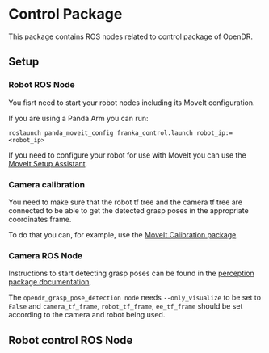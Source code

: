 # Control Package

This package contains ROS nodes related to control package of OpenDR.

## Setup

### Robot ROS Node
You fisrt need to start your robot nodes including its MoveIt configuration. 

If you are using a Panda Arm you can run:
```shell
roslaunch panda_moveit_config franka_control.launch robot_ip:=<robot_ip>
```

If you need to configure your robot for use with MoveIt you can use the [MoveIt Setup Assistant](https://ros-planning.github.io/moveit_tutorials/doc/setup_assistant/setup_assistant_tutorial.html).

### Camera calibration

You need to make sure that the robot tf tree and the camera tf tree are connected to be able to get the detected grasp poses in the appropriate coordinates frame. 

To do that you can, for example, use the [MoveIt Calibration package](https://ros-planning.github.io/moveit_tutorials/doc/hand_eye_calibration/hand_eye_calibration_tutorial.html).

### Camera ROS Node

Instructions to start detecting grasp poses can be found in the [perception package documentation](../perception/README.md#grasp-pose-detection-ros-node).

The `opendr_grasp_pose_detection node` needs `--only_visualize` to be set to `False` and `camera_tf_frame`, `robot_tf_frame`, `ee_tf_frame` should be set according to the camera and robot being used.


## Robot control ROS Node